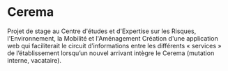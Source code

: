 # Cerema
Projet de stage au Centre d'études et d'Expertise sur les Risques, l'Environnement, la Mobilité et l'Aménagement
Création d'une application web qui faciliterait le circuit d’informations entre les différents « services » de l’établissement lorsqu’un nouvel arrivant intègre le Cerema (mutation interne, vacataire).
